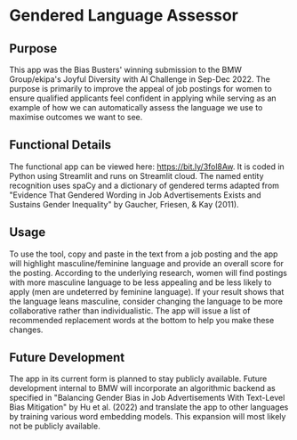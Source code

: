# Gendered Language Assessor

## Purpose
This app was the Bias Busters' winning submission to the BMW Group/ekipa's Joyful Diversity with AI Challenge in Sep-Dec 2022. The purpose is primarily to improve the appeal of job postings for women to ensure qualified applicants feel confident in applying while serving as an example of how we can automatically assess the language we use to maximise outcomes we want to see.

## Functional Details
The functional app can be viewed here: https://bit.ly/3fol8Aw. It is coded in Python using Streamlit and runs on Streamlit cloud. The named entity recognition uses spaCy and a dictionary of gendered terms adapted from "Evidence That Gendered Wording in Job Advertisements Exists and Sustains Gender Inequality" by Gaucher, Friesen, & Kay (2011).

## Usage
To use the tool, copy and paste in the text from a job posting and the app will highlight masculine/feminine language and provide an overall score for the posting. According to the underlying research, women will find postings with more masculine language to be less appealing and be less likely to apply (men are undeterred by feminine language). If your result shows that the language leans masculine, consider changing the language to be more collaborative rather than individualistic. The app will issue a list of recommended replacement words at the bottom to help you make these changes.

## Future Development
The app in its current form is planned to stay publicly available. Future development internal to BMW will incorporate an algorithmic backend as specified in "Balancing Gender Bias in Job Advertisements With Text-Level Bias Mitigation" by Hu et al. (2022) and translate the app to other languages by training various word embedding models. This expansion will most likely not be publicly available.
